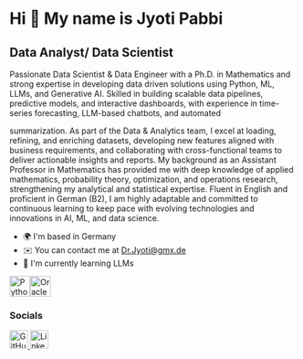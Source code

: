 Hi 👋 My name is Jyoti Pabbi
============================

Data Analyst/ Data Scientist
----------------------------

Passionate Data Scientist & Data Engineer with a Ph.D. in Mathematics and strong expertise in developing data driven solutions using Python, ML, LLMs, and Generative AI. Skilled in building scalable data pipelines, predictive models, and interactive dashboards, with experience in time-series forecasting, LLM-based chatbots, and automated

summarization. As part of the Data & Analytics team, I excel at loading, refining, and enriching datasets, developing new features aligned with business requirements, and collaborating with cross-functional teams to deliver actionable insights and reports. My background as an Assistant Professor in Mathematics has provided me with deep knowledge of applied mathematics, probability theory, optimization, and operations research, strengthening my analytical and statistical expertise. Fluent in English and proficient in German (B2), I am highly adaptable and committed to continuous learning to keep pace with evolving technologies and innovations in AI, ML, and data science.

* 🌍  I'm based in Germany
* ✉️  You can contact me at [Dr.Jyoti@gmx.de](mailto:Dr.Jyoti@gmx.de)
* 🧠  I'm currently learning LLMs

<p align="left">
<a href="https://www.python.org/" target="_blank" rel="noreferrer"><img src="https://raw.githubusercontent.com/danielcranney/readme-generator/main/public/icons/skills/python-colored.svg" alt="Python" title="Python" width="36" height="36" /></a><a href="https://www.oracle.com/uk/index.html" target="_blank" rel="noreferrer"><img src="https://raw.githubusercontent.com/danielcranney/readme-generator/main/public/icons/skills/oracle-colored.svg" alt="Oracle" title="Oracle" width="36" height="36" /></a>
</p>

### Socials

<p align="left"> <a href="https://www.github.com/JJY-DS" target="_blank" rel="noreferrer"> <picture> <source media="(prefers-color-scheme: dark)" srcset="https://raw.githubusercontent.com/danielcranney/readme-generator/main/public/icons/socials/github-dark.svg" /> <source media="(prefers-color-scheme: light)" srcset="https://raw.githubusercontent.com/danielcranney/readme-generator/main/public/icons/socials/github.svg" /> <img src="https://raw.githubusercontent.com/danielcranney/readme-generator/main/public/icons/socials/github.svg" width="32" height="32" alt="GitHub" title="GitHub" /> </picture> </a> <a href="https://www.linkedin.com/in/drjyoti25" target="_blank" rel="noreferrer"> <picture> <source media="(prefers-color-scheme: dark)" srcset="https://raw.githubusercontent.com/danielcranney/readme-generator/main/public/icons/socials/linkedin-dark.svg" /> <source media="(prefers-color-scheme: light)" srcset="https://raw.githubusercontent.com/danielcranney/readme-generator/main/public/icons/socials/linkedin.svg" /> <img src="https://raw.githubusercontent.com/danielcranney/readme-generator/main/public/icons/socials/linkedin.svg" width="32" height="32" alt="LinkedIn" title="LinkedIn" /> </picture> </a></p>

